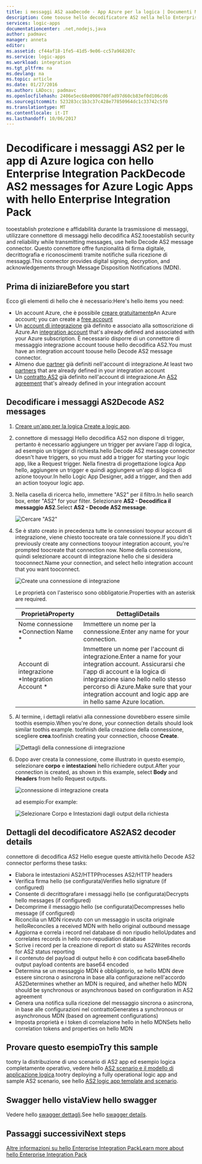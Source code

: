 ```yaml
---
title: i messaggi AS2 aaaDecode - App Azure per la logica | Documenti Microsoft
description: Come toouse hello decodificatore AS2 nella hello Enterprise Integration Pack per le app di logica di Azure
services: logic-apps
documentationcenter: .net,nodejs,java
author: padmavc
manager: anneta
editor: 
ms.assetid: cf44af18-1fe5-41d5-9e06-cc57a968207c
ms.service: logic-apps
ms.workload: integration
ms.tgt_pltfrm: na
ms.devlang: na
ms.topic: article
ms.date: 01/27/2016
ms.author: LADocs; padmavc
ms.openlocfilehash: 2406e5ec68e0906700fad97d60cb83ef0d106cd6
ms.sourcegitcommit: 523283cc1b3c37c428e77850964dc1c33742c5f0
ms.translationtype: MT
ms.contentlocale: it-IT
ms.lasthandoff: 10/06/2017
---
```

# <a name="decode-as2-messages-for-azure-logic-apps-with-hello-enterprise-integration-pack"></a><span data-ttu-id="1a4a3-103">Decodificare i messaggi AS2 per le app di Azure logica con hello Enterprise Integration Pack</span><span class="sxs-lookup"><span data-stu-id="1a4a3-103">Decode AS2 messages for Azure Logic Apps with hello Enterprise Integration Pack</span></span> 

<span data-ttu-id="1a4a3-104">tooestablish protezione e affidabilità durante la trasmissione di messaggi, utilizzare connettore di messaggi hello decodifica AS2.</span><span class="sxs-lookup"><span data-stu-id="1a4a3-104">tooestablish security and reliability while transmitting messages, use hello Decode AS2 message connector.</span></span> <span data-ttu-id="1a4a3-105">Questo connettore offre funzionalità di firma digitale, decrittografia e riconoscimenti tramite notifiche sulla ricezione di messaggi.</span><span class="sxs-lookup"><span data-stu-id="1a4a3-105">This connector provides digital signing, decryption, and acknowledgements through Message Disposition Notifications (MDN).</span></span>

## <a name="before-you-start"></a><span data-ttu-id="1a4a3-106">Prima di iniziare</span><span class="sxs-lookup"><span data-stu-id="1a4a3-106">Before you start</span></span>

<span data-ttu-id="1a4a3-107">Ecco gli elementi di hello che è necessario:</span><span class="sxs-lookup"><span data-stu-id="1a4a3-107">Here's hello items you need:</span></span>

* <span data-ttu-id="1a4a3-108">Un account Azure, che è possibile [creare gratuitamente](https://azure.microsoft.com/free)</span><span class="sxs-lookup"><span data-stu-id="1a4a3-108">An Azure account; you can create a [free account](https://azure.microsoft.com/free)</span></span>
* <span data-ttu-id="1a4a3-109">Un [account di integrazione](logic-apps-enterprise-integration-create-integration-account.md) già definito e associato alla sottoscrizione di Azure.</span><span class="sxs-lookup"><span data-stu-id="1a4a3-109">An [integration account](logic-apps-enterprise-integration-create-integration-account.md) that's already defined and associated with your Azure subscription.</span></span> <span data-ttu-id="1a4a3-110">È necessario disporre di un connettore di messaggio integrazione account toouse hello decodifica AS2.</span><span class="sxs-lookup"><span data-stu-id="1a4a3-110">You must have an integration account toouse hello Decode AS2 message connector.</span></span>
* <span data-ttu-id="1a4a3-111">Almeno due [partner](logic-apps-enterprise-integration-partners.md) già definiti nell'account di integrazione.</span><span class="sxs-lookup"><span data-stu-id="1a4a3-111">At least two [partners](logic-apps-enterprise-integration-partners.md) that are already defined in your integration account</span></span>
* <span data-ttu-id="1a4a3-112">Un [contratto AS2](logic-apps-enterprise-integration-as2.md) già definito nell'account di integrazione.</span><span class="sxs-lookup"><span data-stu-id="1a4a3-112">An [AS2 agreement](logic-apps-enterprise-integration-as2.md) that's already defined in your integration account</span></span>

## <a name="decode-as2-messages"></a><span data-ttu-id="1a4a3-113">Decodificare i messaggi AS2</span><span class="sxs-lookup"><span data-stu-id="1a4a3-113">Decode AS2 messages</span></span>

1. <span data-ttu-id="1a4a3-114">[Creare un'app per la logica](../logic-apps/logic-apps-create-a-logic-app.md).</span><span class="sxs-lookup"><span data-stu-id="1a4a3-114">[Create a logic app](../logic-apps/logic-apps-create-a-logic-app.md).</span></span>

2. <span data-ttu-id="1a4a3-115">connettore di messaggi Hello decodifica AS2 non dispone di trigger, pertanto è necessario aggiungere un trigger per avviare l'app di logica, ad esempio un trigger di richiesta.</span><span class="sxs-lookup"><span data-stu-id="1a4a3-115">hello Decode AS2 message connector doesn't have triggers, so you must add a trigger for starting your logic app, like a Request trigger.</span></span> <span data-ttu-id="1a4a3-116">Nella finestra di progettazione logica App hello, aggiungere un trigger e quindi aggiungere un'app di logica di azione tooyour.</span><span class="sxs-lookup"><span data-stu-id="1a4a3-116">In hello Logic App Designer, add a trigger, and then add an action tooyour logic app.</span></span>

3.  <span data-ttu-id="1a4a3-117">Nella casella di ricerca hello, immettere "AS2" per il filtro.</span><span class="sxs-lookup"><span data-stu-id="1a4a3-117">In hello search box, enter "AS2" for your filter.</span></span> <span data-ttu-id="1a4a3-118">Selezionare **AS2 - Decodifica il messaggio AS2**.</span><span class="sxs-lookup"><span data-stu-id="1a4a3-118">Select **AS2 - Decode AS2 message**.</span></span>
   
    ![Cercare "AS2"](media/logic-apps-enterprise-integration-as2-decode/as2decodeimage1.png)

4. <span data-ttu-id="1a4a3-120">Se è stato creato in precedenza tutte le connessioni tooyour account di integrazione, viene chiesto toocreate ora tale connessione.</span><span class="sxs-lookup"><span data-stu-id="1a4a3-120">If you didn't previously create any connections tooyour integration account, you're prompted toocreate that connection now.</span></span> <span data-ttu-id="1a4a3-121">Nome della connessione, quindi selezionare account di integrazione hello che si desidera tooconnect.</span><span class="sxs-lookup"><span data-stu-id="1a4a3-121">Name your connection, and select hello integration account that you want tooconnect.</span></span>
   
    ![Create una connessione di integrazione](media/logic-apps-enterprise-integration-as2-decode/as2decodeimage2.png)

    <span data-ttu-id="1a4a3-123">Le proprietà con l'asterisco sono obbligatorie.</span><span class="sxs-lookup"><span data-stu-id="1a4a3-123">Properties with an asterisk are required.</span></span>

    | <span data-ttu-id="1a4a3-124">Proprietà</span><span class="sxs-lookup"><span data-stu-id="1a4a3-124">Property</span></span> | <span data-ttu-id="1a4a3-125">Dettagli</span><span class="sxs-lookup"><span data-stu-id="1a4a3-125">Details</span></span> |
    | --- | --- |
    | <span data-ttu-id="1a4a3-126">Nome connessione *</span><span class="sxs-lookup"><span data-stu-id="1a4a3-126">Connection Name *</span></span> |<span data-ttu-id="1a4a3-127">Immettere un nome per la connessione.</span><span class="sxs-lookup"><span data-stu-id="1a4a3-127">Enter any name for your connection.</span></span> |
    | <span data-ttu-id="1a4a3-128">Account di integrazione *</span><span class="sxs-lookup"><span data-stu-id="1a4a3-128">Integration Account *</span></span> |<span data-ttu-id="1a4a3-129">Immettere un nome per l'account di integrazione.</span><span class="sxs-lookup"><span data-stu-id="1a4a3-129">Enter a name for your integration account.</span></span> <span data-ttu-id="1a4a3-130">Assicurarsi che l'app di account e la logica di integrazione siano hello nello stesso percorso di Azure.</span><span class="sxs-lookup"><span data-stu-id="1a4a3-130">Make sure that your integration account and logic app are in hello same Azure location.</span></span> |

5.  <span data-ttu-id="1a4a3-131">Al termine, i dettagli relativi alla connessione dovrebbero essere simile toothis esempio.</span><span class="sxs-lookup"><span data-stu-id="1a4a3-131">When you're done, your connection details should look similar toothis example.</span></span> <span data-ttu-id="1a4a3-132">toofinish della creazione della connessione, scegliere **crea**.</span><span class="sxs-lookup"><span data-stu-id="1a4a3-132">toofinish creating your connection, choose **Create**.</span></span>

    ![Dettagli della connessione di integrazione](media/logic-apps-enterprise-integration-as2-decode/as2decodeimage3.png)

6. <span data-ttu-id="1a4a3-134">Dopo aver creata la connessione, come illustrato in questo esempio, selezionare **corpo** e **intestazioni** hello richiedere output.</span><span class="sxs-lookup"><span data-stu-id="1a4a3-134">After your connection is created, as shown in this example, select **Body** and **Headers** from hello Request outputs.</span></span>
   
    ![connessione di integrazione creata](media/logic-apps-enterprise-integration-as2-decode/as2decodeimage4.png) 

    <span data-ttu-id="1a4a3-136">ad esempio:</span><span class="sxs-lookup"><span data-stu-id="1a4a3-136">For example:</span></span>

    ![Selezionare Corpo e Intestazioni dagli output della richiesta](media/logic-apps-enterprise-integration-as2-decode/as2decodeimage5.png) 

## <a name="as2-decoder-details"></a><span data-ttu-id="1a4a3-138">Dettagli del decodificatore AS2</span><span class="sxs-lookup"><span data-stu-id="1a4a3-138">AS2 decoder details</span></span>

<span data-ttu-id="1a4a3-139">connettore di decodifica AS2 Hello esegue queste attività:</span><span class="sxs-lookup"><span data-stu-id="1a4a3-139">hello Decode AS2 connector performs these tasks:</span></span> 

* <span data-ttu-id="1a4a3-140">Elabora le intestazioni AS2/HTTP</span><span class="sxs-lookup"><span data-stu-id="1a4a3-140">Processes AS2/HTTP headers</span></span>
* <span data-ttu-id="1a4a3-141">Verifica firma hello (se configurata)</span><span class="sxs-lookup"><span data-stu-id="1a4a3-141">Verifies hello signature (if configured)</span></span>
* <span data-ttu-id="1a4a3-142">Consente di decrittografare i messaggi hello (se configurata)</span><span class="sxs-lookup"><span data-stu-id="1a4a3-142">Decrypts hello messages (if configured)</span></span>
* <span data-ttu-id="1a4a3-143">Decomprime il messaggio hello (se configurata)</span><span class="sxs-lookup"><span data-stu-id="1a4a3-143">Decompresses hello message (if configured)</span></span>
* <span data-ttu-id="1a4a3-144">Riconcilia un MDN ricevuto con un messaggio in uscita originale hello</span><span class="sxs-lookup"><span data-stu-id="1a4a3-144">Reconciles a received MDN with hello original outbound message</span></span>
* <span data-ttu-id="1a4a3-145">Aggiorna e correla i record nel database di non ripudio hello</span><span class="sxs-lookup"><span data-stu-id="1a4a3-145">Updates and correlates records in hello non-repudiation database</span></span>
* <span data-ttu-id="1a4a3-146">Scrive i record per la creazione di report di stato su AS2</span><span class="sxs-lookup"><span data-stu-id="1a4a3-146">Writes records for AS2 status reporting</span></span>
* <span data-ttu-id="1a4a3-147">il contenuto del payload di output hello è con codificata base64</span><span class="sxs-lookup"><span data-stu-id="1a4a3-147">hello output payload contents are base64 encoded</span></span>
* <span data-ttu-id="1a4a3-148">Determina se un messaggio MDN è obbligatorio, se hello MDN deve essere sincrona o asincrona in base alla configurazione nell'accordo AS2</span><span class="sxs-lookup"><span data-stu-id="1a4a3-148">Determines whether an MDN is required, and whether hello MDN should be synchronous or asynchronous based on configuration in AS2 agreement</span></span>
* <span data-ttu-id="1a4a3-149">Genera una notifica sulla ricezione del messaggio sincrona o asincrona, in base alle configurazioni nel contratto</span><span class="sxs-lookup"><span data-stu-id="1a4a3-149">Generates a synchronous or asynchronous MDN (based on agreement configurations)</span></span>
* <span data-ttu-id="1a4a3-150">Imposta proprietà e i token di correlazione hello in hello MDN</span><span class="sxs-lookup"><span data-stu-id="1a4a3-150">Sets hello correlation tokens and properties on hello MDN</span></span>

## <a name="try-this-sample"></a><span data-ttu-id="1a4a3-151">Provare questo esempio</span><span class="sxs-lookup"><span data-stu-id="1a4a3-151">Try this sample</span></span>

<span data-ttu-id="1a4a3-152">tootry la distribuzione di uno scenario di AS2 app ed esempio logica completamente operativo, vedere hello [AS2 scenario e il modello di applicazione logica](https://azure.microsoft.com/documentation/templates/201-logic-app-as2-send-receive/).</span><span class="sxs-lookup"><span data-stu-id="1a4a3-152">tootry deploying a fully operational logic app and sample AS2 scenario, see hello [AS2 logic app template and scenario](https://azure.microsoft.com/documentation/templates/201-logic-app-as2-send-receive/).</span></span>

## <a name="view-hello-swagger"></a><span data-ttu-id="1a4a3-153">Swagger hello vista</span><span class="sxs-lookup"><span data-stu-id="1a4a3-153">View hello swagger</span></span>
<span data-ttu-id="1a4a3-154">Vedere hello [swagger dettagli](/connectors/as2/).</span><span class="sxs-lookup"><span data-stu-id="1a4a3-154">See hello [swagger details](/connectors/as2/).</span></span> 

## <a name="next-steps"></a><span data-ttu-id="1a4a3-155">Passaggi successivi</span><span class="sxs-lookup"><span data-stu-id="1a4a3-155">Next steps</span></span>
[<span data-ttu-id="1a4a3-156">Altre informazioni su hello Enterprise Integration Pack</span><span class="sxs-lookup"><span data-stu-id="1a4a3-156">Learn more about hello Enterprise Integration Pack</span></span>](logic-apps-enterprise-integration-overview.md) 

